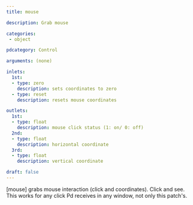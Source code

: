 ```yaml
---
title: mouse

description: Grab mouse

categories:
 - object

pdcategory: Control

arguments: (none)

inlets:
  1st:
  - type: zero
    description: sets coordinates to zero
  - type: reset
    description: resets mouse coordinates

outlets:
  1st:
  - type: float
    description: mouse click status (1: on/ 0: off)
  2nd:
  - type: float
    description: horizontal coordinate
  3rd:
  - type: float
    description: vertical coordinate

draft: false
---
```


[mouse] grabs mouse interaction (click and coordinates). Click and see. This works for any click Pd receives in any window, not only this patch's.